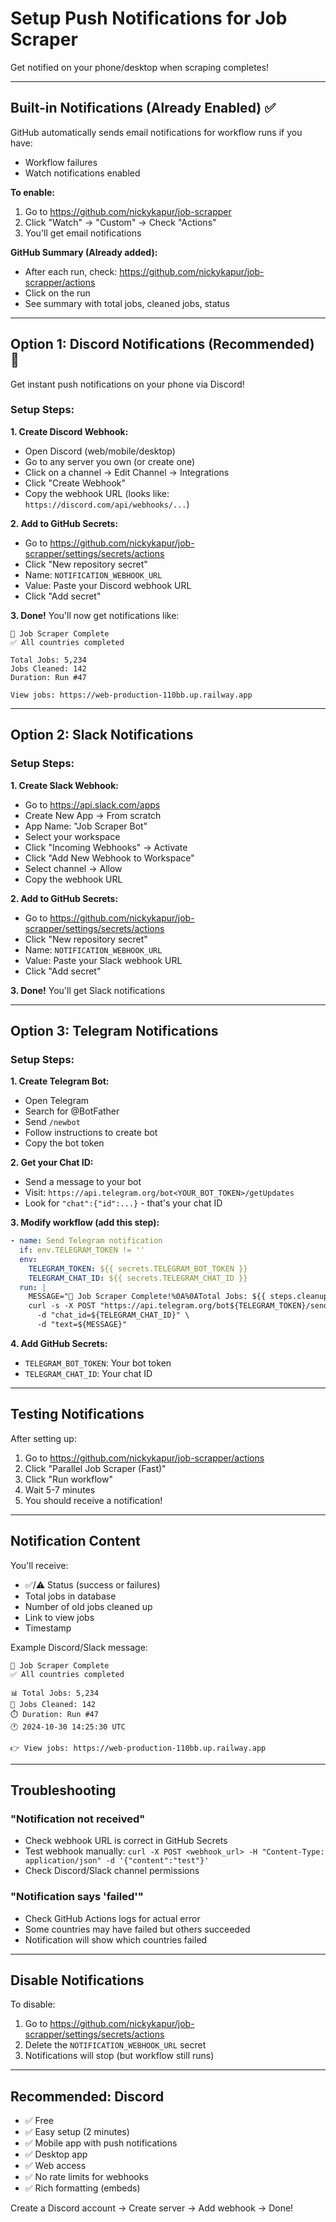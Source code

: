 # Setup Push Notifications for Job Scraper

Get notified on your phone/desktop when scraping completes!

---

## Built-in Notifications (Already Enabled) ✅

GitHub automatically sends email notifications for workflow runs if you have:
- Workflow failures
- Watch notifications enabled

**To enable:**
1. Go to https://github.com/nickykapur/job-scrapper
2. Click "Watch" → "Custom" → Check "Actions"
3. You'll get email notifications

**GitHub Summary (Already added):**
- After each run, check: https://github.com/nickykapur/job-scrapper/actions
- Click on the run
- See summary with total jobs, cleaned jobs, status

---

## Option 1: Discord Notifications (Recommended) 🔔

Get instant push notifications on your phone via Discord!

### Setup Steps:

**1. Create Discord Webhook:**
   - Open Discord (web/mobile/desktop)
   - Go to any server you own (or create one)
   - Click on a channel → Edit Channel → Integrations
   - Click "Create Webhook"
   - Copy the webhook URL (looks like: `https://discord.com/api/webhooks/...`)

**2. Add to GitHub Secrets:**
   - Go to https://github.com/nickykapur/job-scrapper/settings/secrets/actions
   - Click "New repository secret"
   - Name: `NOTIFICATION_WEBHOOK_URL`
   - Value: Paste your Discord webhook URL
   - Click "Add secret"

**3. Done!** You'll now get notifications like:

```
🎉 Job Scraper Complete
✅ All countries completed

Total Jobs: 5,234
Jobs Cleaned: 142
Duration: Run #47

View jobs: https://web-production-110bb.up.railway.app
```

---

## Option 2: Slack Notifications

### Setup Steps:

**1. Create Slack Webhook:**
   - Go to https://api.slack.com/apps
   - Create New App → From scratch
   - App Name: "Job Scraper Bot"
   - Select your workspace
   - Click "Incoming Webhooks" → Activate
   - Click "Add New Webhook to Workspace"
   - Select channel → Allow
   - Copy the webhook URL

**2. Add to GitHub Secrets:**
   - Go to https://github.com/nickykapur/job-scrapper/settings/secrets/actions
   - Click "New repository secret"
   - Name: `NOTIFICATION_WEBHOOK_URL`
   - Value: Paste your Slack webhook URL
   - Click "Add secret"

**3. Done!** You'll get Slack notifications

---

## Option 3: Telegram Notifications

### Setup Steps:

**1. Create Telegram Bot:**
   - Open Telegram
   - Search for @BotFather
   - Send `/newbot`
   - Follow instructions to create bot
   - Copy the bot token

**2. Get your Chat ID:**
   - Send a message to your bot
   - Visit: `https://api.telegram.org/bot<YOUR_BOT_TOKEN>/getUpdates`
   - Look for `"chat":{"id":...}` - that's your chat ID

**3. Modify workflow (add this step):**
```yaml
- name: Send Telegram notification
  if: env.TELEGRAM_TOKEN != ''
  env:
    TELEGRAM_TOKEN: ${{ secrets.TELEGRAM_BOT_TOKEN }}
    TELEGRAM_CHAT_ID: ${{ secrets.TELEGRAM_CHAT_ID }}
  run: |
    MESSAGE="🎉 Job Scraper Complete!%0A%0ATotal Jobs: ${{ steps.cleanup.outputs.total_jobs }}%0AJobs Cleaned: ${{ steps.cleanup.outputs.jobs_deleted }}"
    curl -s -X POST "https://api.telegram.org/bot${TELEGRAM_TOKEN}/sendMessage" \
      -d "chat_id=${TELEGRAM_CHAT_ID}" \
      -d "text=${MESSAGE}"
```

**4. Add GitHub Secrets:**
   - `TELEGRAM_BOT_TOKEN`: Your bot token
   - `TELEGRAM_CHAT_ID`: Your chat ID

---

## Testing Notifications

After setting up:

1. Go to https://github.com/nickykapur/job-scrapper/actions
2. Click "Parallel Job Scraper (Fast)"
3. Click "Run workflow"
4. Wait 5-7 minutes
5. You should receive a notification!

---

## Notification Content

You'll receive:
- ✅/⚠️ Status (success or failures)
- Total jobs in database
- Number of old jobs cleaned up
- Link to view jobs
- Timestamp

Example Discord/Slack message:
```
🎉 Job Scraper Complete
✅ All countries completed

📊 Total Jobs: 5,234
🧹 Jobs Cleaned: 142
⏱️ Duration: Run #47
🕐 2024-10-30 14:25:30 UTC

👉 View jobs: https://web-production-110bb.up.railway.app
```

---

## Troubleshooting

### "Notification not received"
- Check webhook URL is correct in GitHub Secrets
- Test webhook manually: `curl -X POST <webhook_url> -H "Content-Type: application/json" -d '{"content":"test"}'`
- Check Discord/Slack channel permissions

### "Notification says 'failed'"
- Check GitHub Actions logs for actual error
- Some countries may have failed but others succeeded
- Notification will show which countries failed

---

## Disable Notifications

To disable:
1. Go to https://github.com/nickykapur/job-scrapper/settings/secrets/actions
2. Delete the `NOTIFICATION_WEBHOOK_URL` secret
3. Notifications will stop (but workflow still runs)

---

## Recommended: Discord

- ✅ Free
- ✅ Easy setup (2 minutes)
- ✅ Mobile app with push notifications
- ✅ Desktop app
- ✅ Web access
- ✅ No rate limits for webhooks
- ✅ Rich formatting (embeds)

Create a Discord account → Create server → Add webhook → Done!
